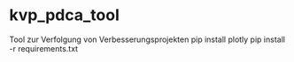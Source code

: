 # kvp_pdca_tool
Tool zur Verfolgung von Verbesserungsprojekten
pip install plotly
pip install -r requirements.txt
